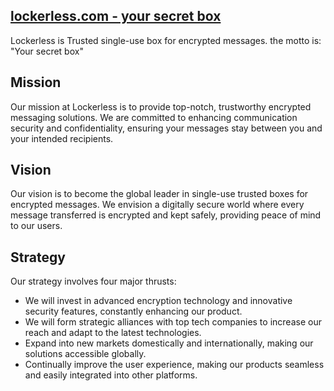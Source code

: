 ## [lockerless.com - your secret box](https://www.lockerless.com/)

Lockerless is Trusted single-use box for encrypted messages. the motto is: "Your secret box"


## Mission

Our mission at Lockerless is to provide top-notch, trustworthy encrypted messaging solutions. 
We are committed to enhancing communication security and confidentiality, ensuring your messages stay between you and your intended recipients.


## Vision

Our vision is to become the global leader in single-use trusted boxes for encrypted messages. 
We envision a digitally secure world where every message transferred is encrypted and kept safely, providing peace of mind to our users.


## Strategy

Our strategy involves four major thrusts: 


+ We will invest in advanced encryption technology and innovative security features, constantly enhancing our product.
+ We will form strategic alliances with top tech companies to increase our reach and adapt to the latest technologies.
+ Expand into new markets domestically and internationally, making our solutions accessible globally.
+ Continually improve the user experience, making our products seamless and easily integrated into other platforms.

